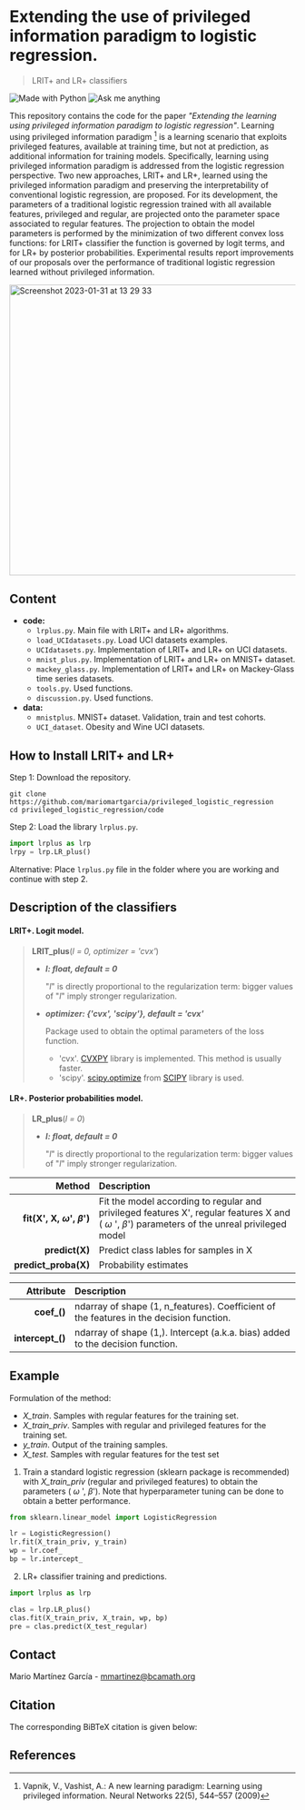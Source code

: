 
# Extending the use of privileged information paradigm to logistic regression.


> LRIT+ and LR+ classifiers

[python-img]: https://img.shields.io/badge/Made%20with-Python-blue
[ama-img]: https://img.shields.io/badge/Ask%20me-anything-yellowgreen

![Made with Python][python-img]
![Ask me anything][ama-img]

This repository contains the code for the paper _"Extending the learning using privileged information paradigm to logistic regression"_. Learning using privileged information paradigm [^1] is a learning scenario that exploits privileged features, available at training time, but not at prediction, as additional information for training models. Specifically, learning using privileged information paradigm is addressed from the logistic regression perspective. Two new approaches, LRIT+ and LR+, learned using the privileged information paradigm and preserving the interpretability of conventional logistic regression, are proposed. For its development, the parameters of a traditional logistic regression trained with all available features, privileged and regular, are projected onto the parameter space associated to regular features. The projection to obtain the model parameters is performed by the minimization of two different convex loss functions: for LRIT+ classifier the function is governed by logit terms, and for LR+  by posterior probabilities. Experimental results report improvements of our proposals over the performance of traditional logistic regression learned without privileged information.


<img width="512" alt="Screenshot 2023-01-31 at 13 29 33" src="https://user-images.githubusercontent.com/63496191/215760145-fa62ca77-d303-4ddd-a563-033d44a7fbfa.png">


## Content

- **code:**
  - `lrplus.py`. Main file with LRIT+ and LR+ algorithms.
  - `load_UCIdatasets.py`. Load UCI datasets examples.
  - `UCIdatasets.py`. Implementation of LRIT+ and LR+ on UCI datasets.
  - `mnist_plus.py`. Implementation of LRIT+ and LR+ on MNIST+ dataset.
  - `mackey_glass.py`. Implementation of LRIT+ and LR+ on Mackey-Glass time series datasets.
  - `tools.py`. Used functions.
  - `discussion.py`. Used functions.
- **data:**
  - `mnistplus`. MNIST+ dataset. Validation, train and test cohorts.
  - `UCI_dataset`. Obesity and Wine UCI datasets.
 


## How to Install LRIT+ and LR+

Step 1: Download the repository.

```git
git clone https://github.com/mariomartgarcia/privileged_logistic_regression 
cd privileged_logistic_regression/code
```

Step 2: Load the library `lrplus.py`.

```python
import lrplus as lrp
lrpy = lrp.LR_plus()
```

Alternative: Place `lrplus.py` file in the folder where you are working and continue with step 2.

## Description of the classifiers

#### LRIT+. Logit model.

>**LRIT_plus**(_l = 0, optimizer = 'cvx'_)
>
>  - **_l: float, default = 0_**
>  
>    "_l_" is directly proportional to the regularization term: bigger values of "_l_" imply stronger regularization.
>    
>  - **_optimizer: {'cvx', 'scipy'}, default = 'cvx'_**
>  
>    Package used to obtain the optimal parameters of the loss function.
>    - 'cvx'. [CVXPY](https://www.cvxpy.org/tutorial/intro/index.html) library is implemented. This method is usually faster.
>    - 'scipy'. [scipy.optimize](https://docs.scipy.org/doc/scipy/reference/generated/scipy.optimize.minimize.html) from [SCIPY](https://docs.scipy.org/doc/scipy/index.html) library is used.




#### LR+. Posterior probabilities model.

>**LR_plus**(_l = 0_)
>
>  - **_l: float, default = 0_**
>  
>    "_l_" is directly proportional to the regularization term: bigger values of "_l_" imply stronger regularization.
> 


| Method | Description | 
| -----: | :--- | 
|   **fit(X', X, $\omega$', $\beta$')**     |    Fit the model according to regular and privileged features X', regular features X and  ( $\omega$ ', $\beta$') parameters of the unreal privileged model  |  
|   **predict(X)**      |    Predict class lables for samples in X   | 
|    **predict_proba(X)**     |   Probability estimates    | 

| Attribute | Description | 
| -----: | :--- | 
|      **coef_()**    | ndarray of shape (1, n_features).  Coefficient of the features in the decision function.    | 
|    **intercept_()**      |  ndarray of shape (1,).   Intercept (a.k.a. bias) added to the decision function.   | 
    
## Example 

Formulation of the method:

- _X_train_. Samples with regular features for the training set. 
- _X_train_priv_. Samples with regular and privileged features for the training set. 
- _y_train_. Output of the training samples.
- _X_test_. Samples with regular features for the test set


1. Train a standard logistic regression (sklearn package is recommended) with _X_train_priv_ (regular and privileged features) to obtain the parameters ( $\omega$ ', $\beta$'). Note that hyperparameter tuning can be done to obtain a better performance.


```python
from sklearn.linear_model import LogisticRegression

lr = LogisticRegression()
lr.fit(X_train_priv, y_train)
wp = lr.coef_
bp = lr.intercept_
```

2. LR+ classifier training and predictions.

```python
import lrplus as lrp

clas = lrp.LR_plus()
clas.fit(X_train_priv, X_train, wp, bp)
pre = clas.predict(X_test_regular)
```

## Contact

Mario Martínez García - mmartinez@bcamath.org


## Citation

The corresponding BiBTeX citation is given below:


## References

[^1]: Vapnik, V., Vashist, A.: A new learning paradigm: Learning using privileged information. Neural Networks 22(5), 544–557 (2009)
  
  
  

